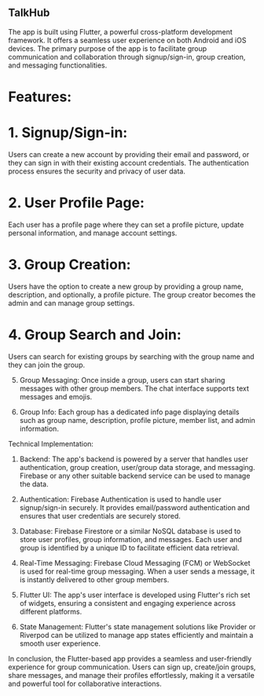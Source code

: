 ## TalkHub
The app is built using Flutter, a powerful cross-platform development framework. It offers a seamless user experience on both Android and iOS devices. The primary purpose of the app is to facilitate group communication and collaboration through signup/sign-in, group creation, and messaging functionalities.

# Features:

# 1. Signup/Sign-in:
   Users can create a new account by providing their email and password, or they can sign in with their existing account credentials. The authentication process ensures the security and privacy of user data.

# 2. User Profile Page:
   Each user has a profile page where they can set a profile picture, update personal information, and manage account settings.

# 3. Group Creation:
   Users have the option to create a new group by providing a group name, description, and optionally, a profile picture. The group creator becomes the admin and can manage group settings.

# 4. Group Search and Join:
   Users can search for existing groups by searching with the group name and they can join the group.

5. Group Messaging:
   Once inside a group, users can start sharing messages with other group members. The chat interface supports text messages and emojis.

6. Group Info:
   Each group has a dedicated info page displaying details such as group name, description, profile picture, member list, and admin information.

Technical Implementation:

1. Backend:
   The app's backend is powered by a server that handles user authentication, group creation, user/group data storage, and messaging. Firebase or any other suitable backend service can be used to manage the data.

2. Authentication:
    Firebase Authentication is used to handle user signup/sign-in securely. It provides email/password authentication and ensures that user credentials are securely stored.

3. Database:
   Firebase Firestore or a similar NoSQL database is used to store user profiles, group information, and messages. Each user and group is identified by a unique ID to facilitate efficient data retrieval.

4. Real-Time Messaging:
   Firebase Cloud Messaging (FCM) or WebSocket is used for real-time group messaging. When a user sends a message, it is instantly delivered to other group members.

5. Flutter UI:
   The app's user interface is developed using Flutter's rich set of widgets, ensuring a consistent and engaging experience across different platforms.

6. State Management:
   Flutter's state management solutions like Provider or Riverpod can be utilized to manage app states efficiently and maintain a smooth user experience.

In conclusion, the Flutter-based app provides a seamless and user-friendly experience for group communication. Users can sign up, create/join groups, share messages, and manage their profiles effortlessly, making it a versatile and powerful tool for collaborative interactions.
